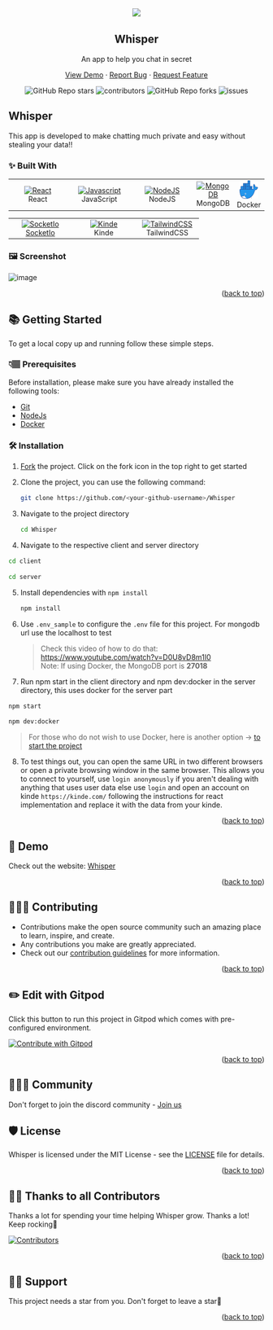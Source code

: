 <div id="top"></div>

<div align="center">
  <img src="https://user-images.githubusercontent.com/88016895/196855572-7bf5a696-098e-461d-a021-61c37bca6ba3.png" width="120px">
  <h2>Whisper</h2>
  <p>An app to help you chat in secret</p>

  <p  align="center">
    <a href="https://whischat.vercel.app/">View Demo</a>
    ·
    <a href="https://github.com/Dun-sin/Whisper/issues/new?assignees=&labels=bug&template=bug.yml&title=%5BBUG%5D+%3Cdescription%3E">Report Bug</a>
    ·
    <a href="https://github.com/Dun-sin/Whisper/issues/new?assignees=&labels=feature&template=features.yml&title=%5BFEATURE%5D+%3Cdescription%3E">Request Feature</a>
  </p>

  <img alt="GitHub Repo stars" src="https://img.shields.io/github/stars/Dun-sin/Whisper?style=flat">
  <img alt="contributors" src="https://img.shields.io/github/contributors/Dun-sin/Whisper?style=flat">
  <img alt="GitHub Repo forks" src="https://img.shields.io/github/forks/Dun-sin/Whisper?style=flat">
  <img alt="issues" src="https://img.shields.io/github/issues/Dun-sin/Whisper?style=flat"> </br>
</div>

## Whisper

This app is developed to make chatting much private and easy without stealing your data!!

### ✨ Built With

 <table>
     <tbody>
  <tr>
   <td align="Center" width="30%"> 
 <a href="https://reactjs.org/" target="_blank" rel="noreferrer"><img src="https://raw.githubusercontent.com/danielcranney/readme-generator/main/public/icons/skills/react-colored.svg" width="36" height="36" alt="React" /></a>
    <br>React
    </td>   
   
   <td align="Center" width="30%">
        <a href="https://developer.mozilla.org/en-US/docs/Web/JavaScript" target="_blank" rel="noreferrer"><img src="https://raw.githubusercontent.com/danielcranney/readme-generator/main/public/icons/skills/javascript-colored.svg" width="36" height="36" alt="Javascript" /></a>
    <br>JavaScript
    </td> 
  <td align="Center" width="30%">
      <a href="https://nodejs.org/en/" target="_blank" rel="noreferrer"><img src="https://raw.githubusercontent.com/danielcranney/readme-generator/main/public/icons/skills/nodejs-colored.svg" width="36" height="36" alt="NodeJS" /></a>
    <br>NodeJS
    </td>   
    <td align="Center" width="30%">  
<a href="https://www.mongodb.com/" target="_blank" rel="noreferrer"><img src="https://raw.githubusercontent.com/danielcranney/readme-generator/main/public/icons/skills/mongodb-colored.svg" width="36" height="36" alt="MongoDB" /></a>
    <br>MongoDB
    </td>  
        <td align="Center" width="30%">  
<a href="https://www.docker.com/" target="_blank" rel="noreferrer"><img src=".github/docker.png" width="36" height="36" alt="MongoDB" /></a>
    <br>Docker
    </td>   
      </tr>
</tbody>
  </table>

  <table>
   <tbody>
      <tr>
     <td align="Center" width="30%">   
<a href="https://socket.io/" target="_blank" rel="noreferrer"><img src="https://w7.pngwing.com/pngs/162/702/png-transparent-socket-io-node-js-express-js-npm-network-socket-github-angle-triangle-logo-thumbnail.png" width="36" height="36" alt="SocketIo">
     <br>SocketIo
    </td>  
  <td align="Center" width="30%">
  <a href="https://kinde.com/" target="_blank" rel="noreferrer"><img src="https://pbs.twimg.com/profile_images/1577508370189520896/zAvyayM9_400x400.jpg" width="36" height="36" alt="Kinde"/></a>
     <br>Kinde
    </td>  
    <td align="Center" width="30%">      
<a href="https://tailwindcss.com/" target="_blank" rel="noreferrer"><img src="https://raw.githubusercontent.com/danielcranney/readme-generator/main/public/icons/skills/tailwindcss-colored.svg" width="36" height="36" alt="TailwindCSS" /></a> 
  <br>TailwindCSS
    </td>
          </tr>
</tbody>
  </table>

### 🖼️ Screenshot

![image](https://user-images.githubusercontent.com/78784850/209371680-aa61e57f-167a-4a7d-86f7-0f2455e60890.png)

<p align="right">(<a href="#top">back to top</a>)</p>

## 📚 Getting Started

To get a local copy up and running follow these simple steps.

### 👇🏽 Prerequisites

Before installation, please make sure you have already installed the following tools:

- [Git](https://git-scm.com/downloads)
- [NodeJs](https://nodejs.org/en/download/)
- [Docker](https://docker.com/desktop)

### 🛠️ Installation

1. [Fork](https://github.com/Dun-sin/Whisper/fork) the project. Click on the fork icon in the top right to get started
2. Clone the project, you can use the following command:

   ```bash
   git clone https://github.com/<your-github-username>/Whisper
   ```

3. Navigate to the project directory

   ```bash
   cd Whisper
   ```

4. Navigate to the respective client and server directory

```bash
cd client
```

```bash
cd server
```

5. Install dependencies with `npm install`

   ```bash
   npm install
   ```

6. Use `.env_sample` to configure the `.env` file for this project. For mongodb url use the localhost to test

   > Check this video of how to do that: https://www.youtube.com/watch?v=D0U8vD8m1I0  
   > Note: If using Docker, the MongoDB port is **27018**

7. Run npm start in the client directory and npm dev:docker in the server directory, this uses docker for the server part

```bash
npm start
```

```bash
npm dev:docker
```

> For those who do not wish to use Docker, here is another option -> [to start the project](https://github.com/Dun-sin/Whisper/blob/main/CONTRIBUTING.md#starting-the-project-without-docker)

8. To test things out, you can open the same URL in two different browsers or open a private browsing window in the same browser. This allows you to connect to yourself, use `login anonymously` if you aren't dealing with anything that uses user data else use `login` and open an account on kinde `https://kinde.com/` following the instructions for react implementation and replace it with the data from your kinde.

<p align="right">(<a href="#top">back to top</a>)</p>

## 🎨 Demo

Check out the website: [Whisper](https://WhisChat.vercel.app/)

<p align="right">(<a href="#top">back to top</a>)</p>

## 👩🏽‍💻 Contributing

- Contributions make the open source community such an amazing place to learn, inspire, and create.
- Any contributions you make are greatly appreciated.
- Check out our [contribution guidelines](/CONTRIBUTING.md) for more information.

<p align="right">(<a href="#top">back to top</a>)</p>

## ✏️ Edit with Gitpod

Click this button to run this project in Gitpod which comes with pre-configured environment.

<a href="https://gitpod.io/#type=client/https://github.com/Dun-sin/Whisper">
<img
    src="https://img.shields.io/badge/Contribute%20with-Gitpod-908a85?logo=gitpod"
    alt="Contribute with Gitpod"
  />
</a>

<p align="right">(<a href="#top">back to top</a>)</p>

## 👨‍👩‍👦 Community

Don't forget to join the discord community - [Join us](https://discord.gg/ufcysW9q23)

## 🛡️ License

Whisper is licensed under the MIT License - see the [LICENSE](LICENSE) file for details.

<p align="right">(<a href="#top">back to top</a>)</p>

## 💪🏽 Thanks to all Contributors

Thanks a lot for spending your time helping Whisper grow. Thanks a lot! Keep rocking🍻

[![Contributors](https://contrib.rocks/image?repo=Dun-sin/Whisper)](https://github.com/Dun-sin/Whisper/graphs/contributors)

<p align="right">(<a href="#top">back to top</a>)</p>

## 🙏🏽 Support

This project needs a star️ from you. Don't forget to leave a star🌟

<p align="right">(<a href="#top">back to top</a>)</p>
